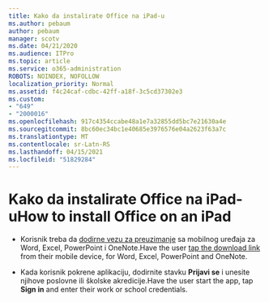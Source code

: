 ```yaml
---
title: Kako da instalirate Office na iPad-u
ms.author: pebaum
author: pebaum
manager: scotv
ms.date: 04/21/2020
ms.audience: ITPro
ms.topic: article
ms.service: o365-administration
ROBOTS: NOINDEX, NOFOLLOW
localization_priority: Normal
ms.assetid: f4c24caf-cdbc-42ff-a18f-3c5cd37302e3
ms.custom:
- "649"
- "2000016"
ms.openlocfilehash: 917c4354ccabe48a1e7a32855dd5bc7e21630a4e
ms.sourcegitcommit: 8bc60ec34bc1e40685e3976576e04a2623f63a7c
ms.translationtype: MT
ms.contentlocale: sr-Latn-RS
ms.lasthandoff: 04/15/2021
ms.locfileid: "51829284"
---
```

# <a name="how-to-install-office-on-an-ipad"></a><span data-ttu-id="f1c17-102">Kako da instalirate Office na iPad-u</span><span class="sxs-lookup"><span data-stu-id="f1c17-102">How to install Office on an iPad</span></span>

- <span data-ttu-id="f1c17-103">Korisnik treba da [dodirne vezu za preuzimanje](https://support.office.com/article/9df6d10c-7281-4671-8666-6ca8e339b628?wt.mc_id=Alchemy_ClientDIA) sa mobilnog uređaja za Word, Excel, PowerPoint i OneNote.</span><span class="sxs-lookup"><span data-stu-id="f1c17-103">Have the user [tap the download link](https://support.office.com/article/9df6d10c-7281-4671-8666-6ca8e339b628?wt.mc_id=Alchemy_ClientDIA) from their mobile device, for Word, Excel, PowerPoint and OneNote.</span></span>

- <span data-ttu-id="f1c17-104">Kada korisnik pokrene aplikaciju, dodirnite stavku **Prijavi se** i unesite njihove poslovne ili školske akredicije.</span><span class="sxs-lookup"><span data-stu-id="f1c17-104">Have the user start the app, tap **Sign in** and enter their work or school credentials.</span></span>
